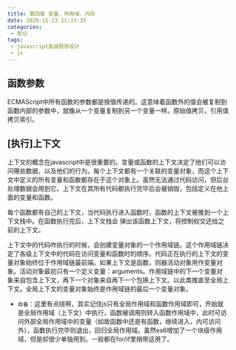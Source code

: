 ```yaml
---
title: 第四章 变量、作用域、内存
date: 2020-11-23 11:33:33
categories:
 - 笔记
tags:
 - javascript高级程序设计
 - js
---
```


## 函数参数

ECMAScript中所有函数的参数都是按值传递的。这意味着函数外的值会被复制到函数内部的参数中，就像从一个变量复制到另一个变量一样。原始值拷贝，引用值拷贝索引。

## [执行]上下文

上下文的概念在javascript中是很重要的。变量或函数的上下文决定了他们可以访问哪些数据，以及他们的行为。每个上下文都有一个关联的变量对象，而这个上下文中定义的所有变量和函数都存在于这个对象上。虽然无法通过代码访问，但后台处理数据会用到它。上下文在其所有代码都执行完毕后会被销毁，包括定义在他上面的变量和函数。

每个函数都有自己的上下文，当代码执行进入函数时，函数的上下文被推到一个上下文栈中。在函数执行完后，上下文栈会 弹出该函数上下文，将控制权交还给之前的上下文。

上下文中的代码咋执行的时候，会创建变量对象的一个作用域链。这个作用域链决定了各级上下文中的代码在访问变量和函数时的顺序。代码正在执行的上下文的变量对象始终位于作用域链最前端。如果上下文是函数，则器活动对象用作变量对象。活动对象最初只有一个定义变量：arguments。作用域链中的下一个变量对象来自包含上下文，再下一个对象来自再下一个包换上下文。以此类推直至全局上下文。全局上下文的变量对象始终是作用域链的最后一个变量对象。

- `自备`：这里有点绕啊，其实记住js只有全局作用域和函数作用域即可，开始就是全局作用域（上下文）中执行，函数被调用则转入函数作用域中，此时可访问外部全局作用域中的变量（如故函数中还是有函数，继续进入，内可访问外），函数执行完毕则退出，回归全局作用域。虽然es6增加了一个块级作用域，但是却很少单独用到。一般都在for/if里捎带这用了。